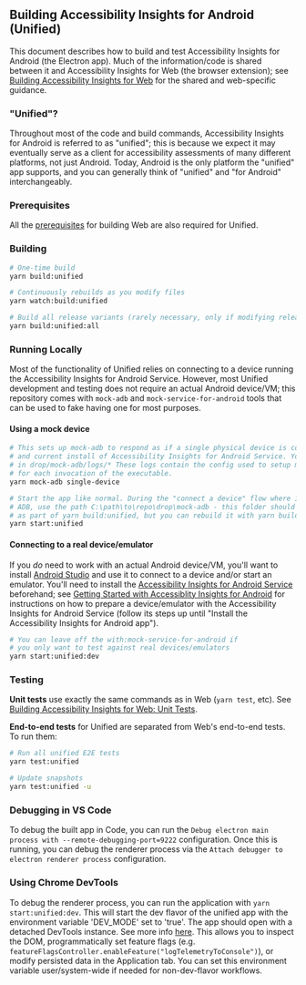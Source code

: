 <!--
Copyright (c) Microsoft Corporation. All rights reserved.
Licensed under the MIT License.
-->

## Building Accessibility Insights for Android (Unified)

This document describes how to build and test Accessibility Insights for Android (the Electron app). Much of the information/code is shared between it and Accessibility Insights for Web (the browser extension); see [Building Accessibility Insights for Web](./building-web.md) for the shared and web-specific guidance.

### "Unified"?

Throughout most of the code and build commands, Accessibility Insights for Android is referred to as "unified"; this is because we expect it may eventually serve as a client for accessibility assessments of many different platforms, not just Android. Today, Android is the only platform the "unified" app supports, and you can generally think of "unified" and "for Android" interchangeably.

### Prerequisites

All the [prerequisites](./building-web.md#Prerequisites) for building Web are also required for Unified.

### Building

```sh
# One-time build
yarn build:unified

# Continuously rebuilds as you modify files
yarn watch:build:unified

# Build all release variants (rarely necessary, only if modifying release infrastructure)
yarn build:unified:all
```

### Running Locally

Most of the functionality of Unified relies on connecting to a device running the Accessibility Insights for Android Service. However, most Unified development and testing does not require an actual Android device/VM; this repository comes with `mock-adb` and `mock-service-for-android` tools that can be used to fake having one for most purposes.

#### Using a mock device

```sh
# This sets up mock-adb to respond as if a single physical device is connected with a working
# and current install of Accessibility Insights for Android Service. You can find logs for mock-adb
# in drop/mock-adb/logs/* These logs contain the config used to setup mock-adb and the output
# for each invocation of the executable.
yarn mock-adb single-device

# Start the app like normal. During the "connect a device" flow where it asks you where to find
# ADB, use the path C:\path\to\repo\drop\mock-adb - this folder should have been produced already
# as part of yarn build:unified, but you can rebuild it with yarn build:mock-adb if necessary.
yarn start:unified
```

#### Connecting to a real device/emulator

If you _do_ need to work with an actual Android device/VM, you'll want to install [Android Studio](https://developer.android.com/studio/) and use it to connect to a device and/or start an emulator. You'll need to install the [Accessibility Insights for Android Service](https://github.com/microsoft/accessibility-insights-for-android-service) beforehand; see [Getting Started with Accessiblity Insights for Android](https://accessibilityinsights.io/docs/en/android/getstarted/setup#getting-started-with-accessibility-insights-for-android) for instructions on how to prepare a device/emulator with the Accessibility Insights for Android Service (follow its steps up until "Install the Accessibility Insights for Android app").

```sh
# You can leave off the with:mock-service-for-android if
# you only want to test against real devices/emulators
yarn start:unified:dev
```

### Testing

**Unit tests** use exactly the same commands as in Web (`yarn test`, etc). See [Building Accessibility Insights for Web: Unit Tests](./building-web.md#unit-tests).

**End-to-end tests** for Unified are separated from Web's end-to-end tests. To run them:

```sh
# Run all unified E2E tests
yarn test:unified

# Update snapshots
yarn test:unified -u
```

### Debugging in VS Code

To debug the built app in Code, you can run the `Debug electron main process with --remote-debugging-port=9222` configuration. Once this is running, you can debug the renderer process via the `Attach debugger to electron renderer process` configuration.

### Using Chrome DevTools

To debug the renderer process, you can run the application with `yarn start:unified:dev`. This will start the dev flavor of the unified app with the environment variable 'DEV_MODE' set to 'true'. The app should open with a detached DevTools instance. See more info [here](https://www.electronjs.org/docs/tutorial/application-debugging#renderer-process). This allows you to inspect the DOM, programmatically set feature flags (e.g. `featureFlagsController.enableFeature("logTelemetryToConsole")`), or modify persisted data in the Application tab. You can set this environment variable user/system-wide if needed for non-dev-flavor workflows.
